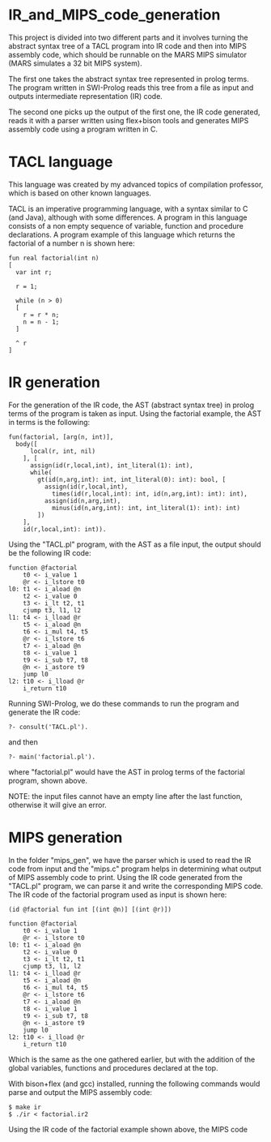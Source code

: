# IR_and_MIPS_code_generation

This project is divided into two different parts and it involves turning the abstract syntax tree of a TACL program into IR code and then into MIPS assembly code, which should be runnable on the MARS MIPS simulator (MARS simulates a 32 bit MIPS system). 

The first one takes the abstract syntax tree represented in prolog terms. The program written in SWI-Prolog reads this tree from a file as input and outputs intermediate representation (IR) code.

The second one picks up the output of the first one, the IR code generated, reads it with a parser written using flex+bison tools and generates MIPS assembly code using a program written in C.

# TACL language

This language was created by my advanced topics of compilation professor, which is based on other known languages.

TACL is an imperative programming language, with a syntax similar to C (and Java), although with some differences. A program in this language consists of a non empty sequence of variable, function and procedure declarations. A program example of this language which returns the factorial of a number n is shown here: 

```
fun real factorial(int n)
[
  var int r;

  r = 1;

  while (n > 0)
  [
    r = r * n;
    n = n - 1;
  ]

  ^ r
]
```

# IR generation

For the generation of the IR code, the AST (abstract syntax tree) in prolog terms of the program is taken as input. Using the factorial example, the AST in terms is the following:

```
fun(factorial, [arg(n, int)],
  body([
      local(r, int, nil)
    ], [
      assign(id(r,local,int), int_literal(1): int),
      while(
        gt(id(n,arg,int): int, int_literal(0): int): bool, [
          assign(id(r,local,int),
            times(id(r,local,int): int, id(n,arg,int): int): int),
          assign(id(n,arg,int),
            minus(id(n,arg,int): int, int_literal(1): int): int)
        ])
    ],
    id(r,local,int): int)).
```

Using the "TACL.pl" program, with the AST as a file input, the output should be the following IR code:

```
function @factorial
	t0 <- i_value 1
	@r <- i_lstore t0
l0:	t1 <- i_aload @n
	t2 <- i_value 0
	t3 <- i_lt t2, t1
	cjump t3, l1, l2
l1:	t4 <- i_lload @r
	t5 <- i_aload @n
	t6 <- i_mul t4, t5
	@r <- i_lstore t6
	t7 <- i_aload @n
	t8 <- i_value 1
	t9 <- i_sub t7, t8
	@n <- i_astore t9
	jump l0
l2:	t10 <- i_lload @r
	i_return t10
```

Running SWI-Prolog, we do these commands to run the program and generate the IR code:

```?- consult('TACL.pl').```

and then

```?- main('factorial.pl').```

where "factorial.pl" would have the AST in prolog terms of the factorial program, shown above.

NOTE: the input files cannot have an empty line after the last function, otherwise it will give an error.

# MIPS generation

In the folder "mips_gen", we have the parser which is used to read the IR code from input and the "mips.c" program helps in determining what output of MIPS assembly code to print. Using the IR code generated from the "TACL.pl" program, we can parse it and write the corresponding MIPS code. The IR code of the factorial program used as input is shown here:

```
(id @factorial fun int [(int @n)] [(int @r)])

function @factorial
	t0 <- i_value 1
	@r <- i_lstore t0
l0:	t1 <- i_aload @n
	t2 <- i_value 0
	t3 <- i_lt t2, t1
	cjump t3, l1, l2
l1:	t4 <- i_lload @r
	t5 <- i_aload @n
	t6 <- i_mul t4, t5
	@r <- i_lstore t6
	t7 <- i_aload @n
	t8 <- i_value 1
	t9 <- i_sub t7, t8
	@n <- i_astore t9
	jump l0
l2:	t10 <- i_lload @r
	i_return t10
```

Which is the same as the one gathered earlier, but with the addition of the global variables, functions and procedures declared at the top.

With bison+flex (and gcc) installed, running the following commands would parse and output the MIPS assembly code:

```
$ make ir
$ ./ir < factorial.ir2
```

Using the IR code of the factorial example shown above, the MIPS code 

